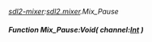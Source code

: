 _[sdl2-mixer](../../modules/sdl2-mixer/sdl2-mixer-module.md):[sdl2.mixer](../../modules/sdl2/sdl2-mixer.md).Mix\_Pause_
##### Function Mix\_Pause:Void( channel:[Int](../../modules/wonkey/wonkey-types-int.md) )
